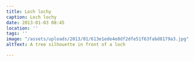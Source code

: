 ```yaml
---
title: Loch lochy
caption: Loch lochy
date: 2013-01-03 08:45
location: ''
tags: ''
image: "/assets/uploads/2013/01/613e1ede4e8df2dfe51f63fabd8179a3.jpg"
altText: A tree silhouette in front of a loch

---
```

